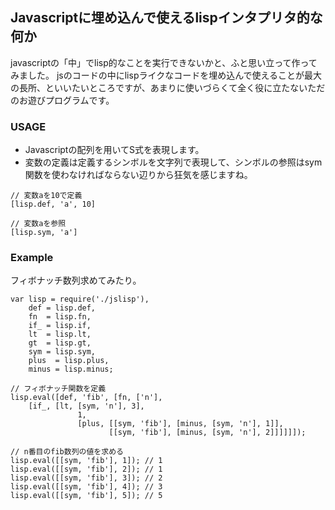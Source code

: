 ## Javascriptに埋め込んで使えるlispインタプリタ的な何か

javascriptの「中」でlisp的なことを実行できないかと、ふと思い立って作ってみました。
jsのコードの中にlispライクなコードを埋め込んで使えることが最大の長所、といいたいところですが、あまりに使いづらくて全く役に立たないただのお遊びプログラムです。

### USAGE

* Javascriptの配列を用いてS式を表現します。
* 変数の定義は定義するシンボルを文字列で表現して、シンボルの参照はsym関数を使わなければならない辺りから狂気を感じますね。

```
// 変数aを10で定義
[lisp.def, 'a', 10]
 
// 変数aを参照
[lisp.sym, 'a']
```
### Example

フィボナッチ数列求めてみたり。
    
    var lisp = require('./jslisp'),
        def = lisp.def,
        fn  = lisp.fn,
        if_ = lisp.if,
        lt  = lisp.lt,
        gt  = lisp.gt,
        sym = lisp.sym,
        plus  = lisp.plus,
        minus = lisp.minus;

    // フィボナッチ関数を定義
    lisp.eval([def, 'fib', [fn, ['n'],
        [if_, [lt, [sym, 'n'], 3],
                   1,
                   [plus, [[sym, 'fib'], [minus, [sym, 'n'], 1]],
                          [[sym, 'fib'], [minus, [sym, 'n'], 2]]]]]]);

    // n番目のfib数列の値を求める
    lisp.eval([[sym, 'fib'], 1]); // 1
    lisp.eval([[sym, 'fib'], 2]); // 1
    lisp.eval([[sym, 'fib'], 3]); // 2
    lisp.eval([[sym, 'fib'], 4]); // 3
    lisp.eval([[sym, 'fib'], 5]); // 5
